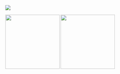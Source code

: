 ![](https://github-profile-summary-cards.vercel.app/api/cards/profile-details?username=shwg8986&theme=dracula) 

<p>
<a href="https://github.com/shwg8986">
  <img align="left" height="170px" src="https://github-readme-stats.vercel.app/api?username=shwg8986&count_private=true&show_icons=true&theme=" />
</a>
<a href="https://github.com/shwg8986">
  <img align="left" height="170px" src="https://github-readme-stats.vercel.app/api/top-langs/?username=shwg8986&layout=compact&theme=" />
</a>
<!-- <a href="https://github.com/shwg8986">
  
</a> -->
  [![trophy](https://github-profile-trophy.vercel.app/?username=shwg8986&theme=onedark)](https://github.com/ryo-ma/github-profile-trophy)

  
</p>
